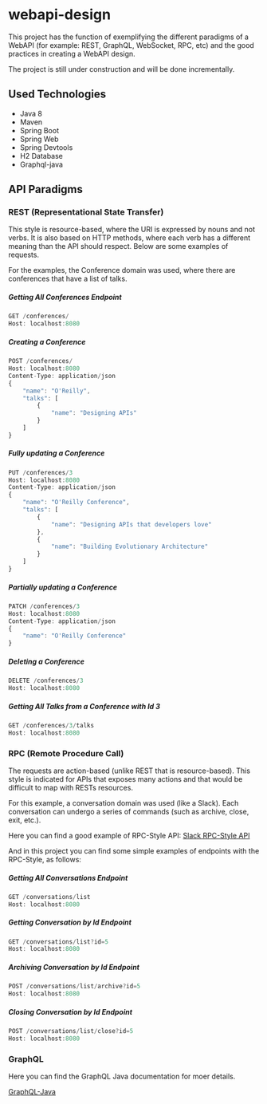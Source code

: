 # webapi-design

This project has the function of exemplifying the different paradigms of a WebAPI (for example: REST, GraphQL, WebSocket, RPC, 
etc) and the good practices in creating a WebAPI design.

The project is still under construction and will be done incrementally.


## **Used Technologies**
* Java 8
* Maven
* Spring Boot
* Spring Web
* Spring Devtools
* H2 Database
* Graphql-java

## **API Paradigms**
### **REST (Representational State Transfer)**

This style is resource-based, where the URI is expressed by nouns and not verbs. It is also based on HTTP methods, where each verb has a different meaning than the API should respect. Below are some examples of requests.

For the examples, the Conference domain was used, where there are conferences that have a list of talks.

##### Getting All Conferences Endpoint
```javascript
GET /conferences/
Host: localhost:8080
```


##### Creating a Conference
```javascript
POST /conferences/
Host: localhost:8080
Content-Type: application/json
{
    "name": "O'Reilly",
    "talks": [
        {
            "name": "Designing APIs"
        }
    ]
}
```

##### Fully updating a Conference
```javascript
PUT /conferences/3
Host: localhost:8080
Content-Type: application/json
{
    "name": "O'Reilly Conference",
    "talks": [
        {
            "name": "Designing APIs that developers love"
        },
        {
            "name": "Building Evolutionary Architecture"
        }
    ]
}
```

##### Partially updating a Conference
```javascript
PATCH /conferences/3
Host: localhost:8080
Content-Type: application/json
{
    "name": "O'Reilly Conference"
}
```

##### Deleting a Conference
```javascript
DELETE /conferences/3
Host: localhost:8080
```

##### Getting All Talks from a Conference with Id 3
```javascript
GET /conferences/3/talks
Host: localhost:8080
```

### **RPC (Remote Procedure Call)**
The requests are action-based (unlike REST that is resource-based). This style is indicated for APIs that exposes many actions and that would be difficult to map with RESTs resources.

For this example, a conversation domain was used (like a Slack). Each conversation can undergo a series of commands (such as archive, close, exit, etc.).

Here you can find a good example of RPC-Style API:
[Slack RPC-Style API](https://api.slack.com/web)

And in this project you can find some simple examples of endpoints with the RPC-Style, as follows:

##### Getting All Conversations Endpoint
```javascript
GET /conversations/list
Host: localhost:8080
```

##### Getting Conversation by Id Endpoint
```javascript
GET /conversations/list?id=5
Host: localhost:8080
```

##### Archiving Conversation by Id Endpoint
```javascript
POST /conversations/list/archive?id=5
Host: localhost:8080
```

##### Closing Conversation by Id Endpoint
```javascript
POST /conversations/list/close?id=5
Host: localhost:8080
```

### **GraphQL**

Here you can find the GraphQL Java documentation for moer details.

[GraphQL-Java](https://www.graphql-java.com/documentation/)

